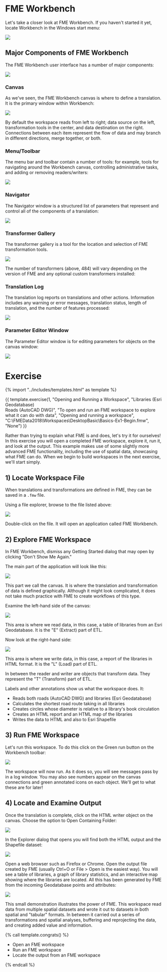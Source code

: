 # FME Workbench

Let's take a closer look at FME Workbench. If you haven't started it yet, locate Workbench in the Windows start menu:

![](./Images/Img1.005.StartingWorkbench.png)

## Major Components of FME Workbench ##

The FME Workbench user interface has a number of major components:

![](./Images/Img1.006.WorkbenchInterface.png)

### Canvas ###

As we've seen, the FME Workbench canvas is where to define a translation. It is the primary window within Workbench:

![](./Images/Img1.007.WorkbenchCanvas.png)

By default the workspace reads from left to right; data source on the left, transformation tools in the center, and data destination on the right. Connections between each item represent the flow of data and may branch in different directions, merge together, or both.

### Menu/Toolbar ###

The menu bar and toolbar contain a number of tools: for example, tools for navigating around the Workbench canvas, controlling administrative tasks, and adding or removing readers/writers:

![](./Images/Img1.008.WorkbenchInterfaceMenuToolbar.png)

### Navigator ###

The Navigator window is a structured list of parameters that represent and control all of the components of a translation:

![](./Images/Img1.009.WorkbenchNavigator.png)

### Transformer Gallery ###

The transformer gallery is a tool for the location and selection of FME transformation tools.

![](./Images/Img1.010.WorkbenchGallery.png)

The number of transformers (above, 484) will vary depending on the version of FME and any optional custom transformers installed:

### Translation Log ###

The translation log reports on translations and other actions. Information includes any warning or error messages, translation status, length of translation, and the number of features processed:

![](./Images/Img1.011.WorkbenchLog.png)

### Parameter Editor Window ###

The Parameter Editor window is for editing parameters for objects on the canvas window:

![](./Images/Img1.013.ParameterEditor.png)

# Exercise

<!-- Adapted from DesktopBasic\Basics-Ex2-Complete.fmw -->

{% import "../includes/templates.html" as template %}

<!-- Which one do we want? -->

{{ template.exercise(1,
               "Opening and Running a Workspace",
               "Libraries (Esri Geodatabase)<br>Roads (AutoCAD DWG)",
               "To open and run an FME workspace to explore what it can do with data",
               "Opening and running a workspace",
               "C:\FMEData2018\Workspaces\DesktopBasic\Basics-Ex1-Begin.fmw",
               "None")
}}

Rather than trying to explain what FME is and does, let's try it for ourselves! In this exercise you will open a completed FME workspace, explore it, run it, and look at the output. This example makes use of some slightly more advanced FME functionality, including the use of spatial data, showcasing what FME can do. When we begin to build workspaces in the next exercise, we'll start simply.

## 1) Locate Workspace File

When translations and transformations are defined in FME, they can be saved in a `.fmw` file.

Using a file explorer, browse to the file listed above:

![](./Images/Img1.200.Ex1.LocateWorkspace.png)

Double-click on the file. It will open an application called FME Workbench.

## 2) Explore FME Workspace

In FME Workbench, dismiss any Getting Started dialog that may open by clicking "Don't Show Me Again."

The main part of the application will look like this:

![](./Images/Img1.201.Ex1.OpenedWorkspace.png)

This part we call the canvas. It is where the translation and transformation of data is defined graphically. Although it might look complicated, it does not take much practice with FME to create workflows of this type.

Examine the left-hand side of the canvas:

![](./Images/Img1.202.Ex1.BookmarkedReader.png)

This area is where we read data, in this case, a table of libraries from an Esri Geodatabase. It is the "E" (Extract) part of ETL.

Now look at the right-hand side:

![](./Images/Img1.203.Ex1.BookmarkedWriter.png)

This area is where we write data, in this case, a report of the libraries in HTML format. It is the "L" (Load) part of ETL.

In between the reader and writer are objects that transform data. They represent the "T" (Transform) part of ETL.

Labels and other annotations show us what the workspace does. It:

- Reads both roads (AutoCAD DWG) and libraries (Esri Geodatabase)
- Calculates the shortest road route taking in all libraries
- Creates circles whose diameter is relative to a library's book circulation
- Creates an HTML report and an HTML map of the libraries
- Writes the data to HTML and also to Esri Shapefile

## 3) Run FME Workspace

Let's run this workspace. To do this click on the Green run button on the Workbench toolbar:

![](./Images/Img1.204.Ex1.RunButton.png)

The workspace will now run. As it does so, you will see messages pass by in a log window. You may also see numbers appear on the canvas connections and green annotated icons on each object. We'll get to what these are for later!

## 4) Locate and Examine Output

Once the translation is complete, click on the HTML writer object on the canvas. Choose the option to Open Containing Folder:

![](./Images/Img1.205.Ex1.OpenContainingFolder.png)

In the Explorer dialog that opens you will find both the HTML output and the Shapefile dataset:

![](./Images/Img1.206.Ex1.OutputFiles.png)

Open a web browser such as Firefox or Chrome. Open the output file created by FME (usually Ctrl+O or File &gt; Open is the easiest way). You will see a table of libraries, a graph of library statistics, and an interactive map showing where the libraries are located. All this has been generated by FME from the incoming Geodatabase points and attributes:

![](./Images/Img1.207.Ex1.HTMLOutput.png)

This small demonstration illustrates the power of FME. This workspace read data from multiple spatial datasets and wrote it out to datasets in both spatial and "tabular" formats. In between it carried out a series of transformations and spatial analyses, buffering and reprojecting the data, and creating added value and information.

{% call template.congrats() %}

<ul>
  <li>Open an FME workspace</li>
  <li>Run an FME workspace</li>
  <li>Locate the output from an FME workspace</li>
</ul>

{% endcall %}
